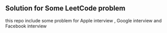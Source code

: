 <h2> Solution for Some LeetCode problem </h2>
<p> this repo include some problem for Apple interview , Google interview and Facebook interview</p>